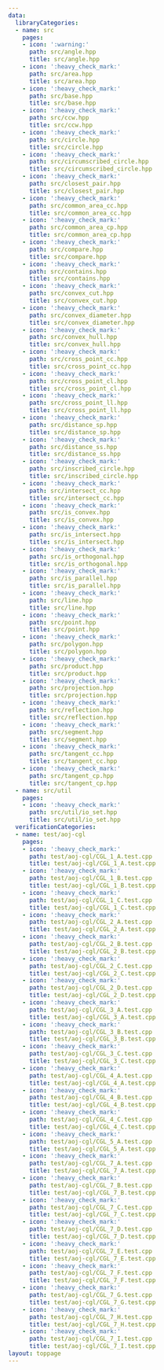 ```yaml
---
data:
  libraryCategories:
  - name: src
    pages:
    - icon: ':warning:'
      path: src/angle.hpp
      title: src/angle.hpp
    - icon: ':heavy_check_mark:'
      path: src/area.hpp
      title: src/area.hpp
    - icon: ':heavy_check_mark:'
      path: src/base.hpp
      title: src/base.hpp
    - icon: ':heavy_check_mark:'
      path: src/ccw.hpp
      title: src/ccw.hpp
    - icon: ':heavy_check_mark:'
      path: src/circle.hpp
      title: src/circle.hpp
    - icon: ':heavy_check_mark:'
      path: src/circumscribed_circle.hpp
      title: src/circumscribed_circle.hpp
    - icon: ':heavy_check_mark:'
      path: src/closest_pair.hpp
      title: src/closest_pair.hpp
    - icon: ':heavy_check_mark:'
      path: src/common_area_cc.hpp
      title: src/common_area_cc.hpp
    - icon: ':heavy_check_mark:'
      path: src/common_area_cp.hpp
      title: src/common_area_cp.hpp
    - icon: ':heavy_check_mark:'
      path: src/compare.hpp
      title: src/compare.hpp
    - icon: ':heavy_check_mark:'
      path: src/contains.hpp
      title: src/contains.hpp
    - icon: ':heavy_check_mark:'
      path: src/convex_cut.hpp
      title: src/convex_cut.hpp
    - icon: ':heavy_check_mark:'
      path: src/convex_diameter.hpp
      title: src/convex_diameter.hpp
    - icon: ':heavy_check_mark:'
      path: src/convex_hull.hpp
      title: src/convex_hull.hpp
    - icon: ':heavy_check_mark:'
      path: src/cross_point_cc.hpp
      title: src/cross_point_cc.hpp
    - icon: ':heavy_check_mark:'
      path: src/cross_point_cl.hpp
      title: src/cross_point_cl.hpp
    - icon: ':heavy_check_mark:'
      path: src/cross_point_ll.hpp
      title: src/cross_point_ll.hpp
    - icon: ':heavy_check_mark:'
      path: src/distance_sp.hpp
      title: src/distance_sp.hpp
    - icon: ':heavy_check_mark:'
      path: src/distance_ss.hpp
      title: src/distance_ss.hpp
    - icon: ':heavy_check_mark:'
      path: src/inscribed_circle.hpp
      title: src/inscribed_circle.hpp
    - icon: ':heavy_check_mark:'
      path: src/intersect_cc.hpp
      title: src/intersect_cc.hpp
    - icon: ':heavy_check_mark:'
      path: src/is_convex.hpp
      title: src/is_convex.hpp
    - icon: ':heavy_check_mark:'
      path: src/is_intersect.hpp
      title: src/is_intersect.hpp
    - icon: ':heavy_check_mark:'
      path: src/is_orthogonal.hpp
      title: src/is_orthogonal.hpp
    - icon: ':heavy_check_mark:'
      path: src/is_parallel.hpp
      title: src/is_parallel.hpp
    - icon: ':heavy_check_mark:'
      path: src/line.hpp
      title: src/line.hpp
    - icon: ':heavy_check_mark:'
      path: src/point.hpp
      title: src/point.hpp
    - icon: ':heavy_check_mark:'
      path: src/polygon.hpp
      title: src/polygon.hpp
    - icon: ':heavy_check_mark:'
      path: src/product.hpp
      title: src/product.hpp
    - icon: ':heavy_check_mark:'
      path: src/projection.hpp
      title: src/projection.hpp
    - icon: ':heavy_check_mark:'
      path: src/reflection.hpp
      title: src/reflection.hpp
    - icon: ':heavy_check_mark:'
      path: src/segment.hpp
      title: src/segment.hpp
    - icon: ':heavy_check_mark:'
      path: src/tangent_cc.hpp
      title: src/tangent_cc.hpp
    - icon: ':heavy_check_mark:'
      path: src/tangent_cp.hpp
      title: src/tangent_cp.hpp
  - name: src/util
    pages:
    - icon: ':heavy_check_mark:'
      path: src/util/io_set.hpp
      title: src/util/io_set.hpp
  verificationCategories:
  - name: test/aoj-cgl
    pages:
    - icon: ':heavy_check_mark:'
      path: test/aoj-cgl/CGL_1_A.test.cpp
      title: test/aoj-cgl/CGL_1_A.test.cpp
    - icon: ':heavy_check_mark:'
      path: test/aoj-cgl/CGL_1_B.test.cpp
      title: test/aoj-cgl/CGL_1_B.test.cpp
    - icon: ':heavy_check_mark:'
      path: test/aoj-cgl/CGL_1_C.test.cpp
      title: test/aoj-cgl/CGL_1_C.test.cpp
    - icon: ':heavy_check_mark:'
      path: test/aoj-cgl/CGL_2_A.test.cpp
      title: test/aoj-cgl/CGL_2_A.test.cpp
    - icon: ':heavy_check_mark:'
      path: test/aoj-cgl/CGL_2_B.test.cpp
      title: test/aoj-cgl/CGL_2_B.test.cpp
    - icon: ':heavy_check_mark:'
      path: test/aoj-cgl/CGL_2_C.test.cpp
      title: test/aoj-cgl/CGL_2_C.test.cpp
    - icon: ':heavy_check_mark:'
      path: test/aoj-cgl/CGL_2_D.test.cpp
      title: test/aoj-cgl/CGL_2_D.test.cpp
    - icon: ':heavy_check_mark:'
      path: test/aoj-cgl/CGL_3_A.test.cpp
      title: test/aoj-cgl/CGL_3_A.test.cpp
    - icon: ':heavy_check_mark:'
      path: test/aoj-cgl/CGL_3_B.test.cpp
      title: test/aoj-cgl/CGL_3_B.test.cpp
    - icon: ':heavy_check_mark:'
      path: test/aoj-cgl/CGL_3_C.test.cpp
      title: test/aoj-cgl/CGL_3_C.test.cpp
    - icon: ':heavy_check_mark:'
      path: test/aoj-cgl/CGL_4_A.test.cpp
      title: test/aoj-cgl/CGL_4_A.test.cpp
    - icon: ':heavy_check_mark:'
      path: test/aoj-cgl/CGL_4_B.test.cpp
      title: test/aoj-cgl/CGL_4_B.test.cpp
    - icon: ':heavy_check_mark:'
      path: test/aoj-cgl/CGL_4_C.test.cpp
      title: test/aoj-cgl/CGL_4_C.test.cpp
    - icon: ':heavy_check_mark:'
      path: test/aoj-cgl/CGL_5_A.test.cpp
      title: test/aoj-cgl/CGL_5_A.test.cpp
    - icon: ':heavy_check_mark:'
      path: test/aoj-cgl/CGL_7_A.test.cpp
      title: test/aoj-cgl/CGL_7_A.test.cpp
    - icon: ':heavy_check_mark:'
      path: test/aoj-cgl/CGL_7_B.test.cpp
      title: test/aoj-cgl/CGL_7_B.test.cpp
    - icon: ':heavy_check_mark:'
      path: test/aoj-cgl/CGL_7_C.test.cpp
      title: test/aoj-cgl/CGL_7_C.test.cpp
    - icon: ':heavy_check_mark:'
      path: test/aoj-cgl/CGL_7_D.test.cpp
      title: test/aoj-cgl/CGL_7_D.test.cpp
    - icon: ':heavy_check_mark:'
      path: test/aoj-cgl/CGL_7_E.test.cpp
      title: test/aoj-cgl/CGL_7_E.test.cpp
    - icon: ':heavy_check_mark:'
      path: test/aoj-cgl/CGL_7_F.test.cpp
      title: test/aoj-cgl/CGL_7_F.test.cpp
    - icon: ':heavy_check_mark:'
      path: test/aoj-cgl/CGL_7_G.test.cpp
      title: test/aoj-cgl/CGL_7_G.test.cpp
    - icon: ':heavy_check_mark:'
      path: test/aoj-cgl/CGL_7_H.test.cpp
      title: test/aoj-cgl/CGL_7_H.test.cpp
    - icon: ':heavy_check_mark:'
      path: test/aoj-cgl/CGL_7_I.test.cpp
      title: test/aoj-cgl/CGL_7_I.test.cpp
layout: toppage
---
```

